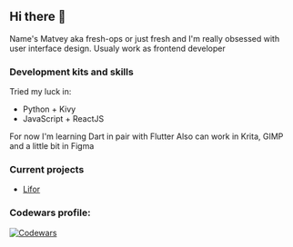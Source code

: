 ## Hi there 👋
Name's Matvey aka fresh-ops or just fresh and I'm really obsessed with user interface design. 
Usualy work as frontend developer

### Development kits and skills
Tried my luck in:
- Python + Kivy
- JavaScript + ReactJS

For now I'm learning Dart in pair with Flutter
Also can work in Krita, GIMP and a little bit in Figma

### Current projects
- [Lifor](https://github.com/ReisG/Lifor)

### Codewars profile:
[![Codewars](https://www.codewars.com/users/fresh-ops/badges/large)](https://www.codewars.com/users/fresh-ops)


<!--
**fresh-ops/fresh-ops** is a ✨ _special_ ✨ repository because its `README.md` (this file) appears on your GitHub profile.

Here are some ideas to get you started:

- 🔭 I’m currently working on ...
- 🌱 I’m currently learning ...
- 👯 I’m looking to collaborate on ...
- 🤔 I’m looking for help with ...
- 💬 Ask me about ...
- 📫 How to reach me: ...
- 😄 Pronouns: ...
- ⚡ Fun fact: ...
-->

